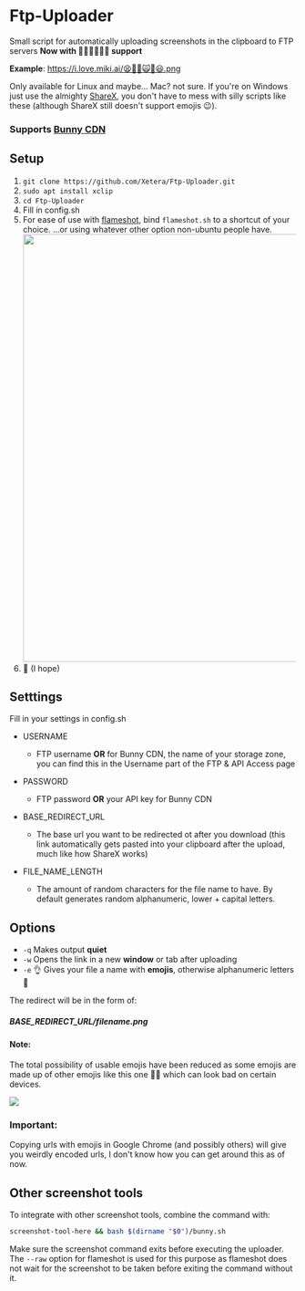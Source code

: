 # Ftp-Uploader
Small script for automatically uploading screenshots in the clipboard to FTP servers **Now with 🤴🥶😙🤝👳💑 support**

**Example**: https://i.love.miki.ai/😫👊👵🙀👄😃.png

Only available for Linux and maybe... Mac? not sure. If you're on Windows just use the almighty [ShareX](https://getsharex.com/), you don't have to mess with silly scripts like these (although ShareX still doesn't support emojis 😉).

### Supports [Bunny CDN](https://bunnycdn.com)

## Setup
1. `git clone https://github.com/Xetera/Ftp-Uploader.git`
2. `sudo apt install xclip`
3. `cd Ftp-Uploader`
3. Fill in config.sh
4. For ease of use with [flameshot](https://github.com/lupoDharkael/flameshot), bind `flameshot.sh` to a shortcut of your choice. ...or using whatever other option non-ubuntu people have. <img src="https://i.love.miki.ai/%F0%9F%98%B8%F0%9F%91%99%F0%9F%91%85%F0%9F%99%8B%F0%9F%91%80%F0%9F%A7%B5.png" width=750> 
5. 🎉 (I hope)

## Setttings
Fill in your settings in config.sh

* USERNAME
  * FTP username **OR** for Bunny CDN, the name of your storage zone, you can find this in the Username part of the FTP & API Access page
  
* PASSWORD
  * FTP password **OR** your API key for Bunny CDN

* BASE_REDIRECT_URL
  * The base url you want to be redirected ot after you download (this link automatically gets pasted into your clipboard after the upload, much like how ShareX works)

* FILE_NAME_LENGTH
  * The amount of random characters for the  file name to have. By default generates random alphanumeric, lower + capital letters. 


## Options
* `-q` Makes output **quiet**
* `-w` Opens the link in a new **window** or tab after uploading
* `-e` 👌 Gives your file a name with **emojis**, otherwise alphanumeric letters 💯 

The redirect will be in the form of:

##### BASE_REDIRECT_URL/filename.png

#### Note:
The total possibility of usable emojis have been reduced as some emojis are made up of other emojis like this one 💆‍♀️ which can look bad on certain devices.

![](https://i.love.miki.ai/%F0%9F%A4%B1%E2%9B%91%F0%9F%95%B6%F0%9F%98%B1%F0%9F%98%AB%F0%9F%98%AD.png)

### Important:
Copying urls with emojis in Google Chrome (and possibly others) will give you weirdly encoded urls, I don't know how you can get around this as of now.

## Other screenshot tools

To integrate with other screenshot tools, combine the command with:
```sh
screenshot-tool-here && bash $(dirname "$0")/bunny.sh
```
Make sure the screenshot command exits before executing the uploader. The `--raw` option for flameshot is used for this purpose as flameshot does not wait for the screenshot to be taken before exiting the command without it.
